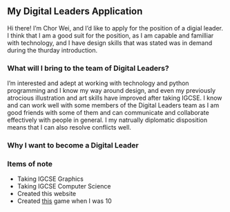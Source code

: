 ## My Digital Leaders Application
Hi there! I’m Chor Wei, and I’d like to apply for the position of a digial leader. I think that I am a good suit for the position, as I am capable and familliar with technology, and I have design skills that was stated was in demand during the thurday introduction.

### What will I bring to the team of Digital Leaders?
I’m interested and adept at working with technology and python programming and I know my way around design, and even my previously atrocious illustration and art skills have improved after taking IGCSE. I know and can work well with some members of the Digital Leaders team as I am good friends with some of them and can communicate and collaborate effectively with people in general. I my natrually diplomatic disposition means that I can also resolve conflicts well.

### Why I want to become a Digital Leader

### Items of note
- Taking IGCSE Graphics
- Taking IGCSE Computer Science
- Created this website
- Created [this](https://scratch.mit.edu/projects/140529776/fullscreen/) game when I was 10
